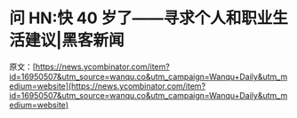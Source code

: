 # 问 HN:快 40 岁了——寻求个人和职业生活建议|黑客新闻

原文：[https://news.ycombinator.com/item?id=16950507&utm_source=wanqu.co&utm_campaign=Wanqu+Daily&utm_medium=website](https://news.ycombinator.com/item?id=16950507&utm_source=wanqu.co&utm_campaign=Wanqu+Daily&utm_medium=website)
